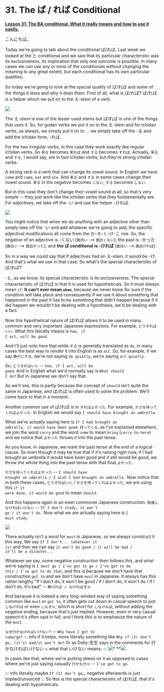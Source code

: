 # **31. The ば / れば Conditional**

[**Lesson 31: The BA conditional. What it really means and how to use it easily.**](https://www.youtube.com/watch?v=O81EPCsPUpw&list=PLg9uYxuZf8x_A-vcqqyOFZu06WlhnypWj&index=33&pp=iAQB)

こんにちは。

Today we're going to talk about the conditional ば/れば. Last week we looked at the と conditional and we saw that its particular characteristic was its exclusiveness, its implication that only one outcome is possible. In many cases we can use any or most of the conditionals without changing the meaning to any great extent, but each conditional has its own particular qualities.

So today we're going to look at the special quality of ば/れば and some of the things it does and why it does them. First of all, what is ば/れば? ば/れば is a helper which we put on to the え-stem of a verb.

![](../media/image409.webp)

The え-stem is one of the lesser used stems but ば/れば is one of the things that uses it. So, for godan verbs we put it on to the え-stem and for ichidan verbs, as always, we simply put it on to ... we simply take off the -る and add the ichidan form, -れば.

For the two irregular verbs, in this case they work exactly like regular ichidan verbs. So <code>来る</code> becomes <code>来れば</code> and <code>する</code> becomes <code>すれば</code>. Actually, <code>来る</code> and <code>する</code>, I would say, are in fact ichidan verbs, but they're strong ichidan verbs.

A strong verb is a verb that can change its vowel sound. In English we have <code>come</code> and <code>came</code>, <code>eat</code> and <code>ate</code>. And <code>来る</code> and <code>する</code> in some cases change their vowel sound. <code>来る</code> in the negative becomes <code>こない</code>, <code>する</code> becomes <code>しない</code>.

But in this case they don't change their vowel sound at all, so that's very simple -- they just work like the ichidan verbs that they fundamentally are. For adjectives, we take off the -い and use the helper -ければ.

![](../media/image739.webp)

You might notice that when we do anything with an adjective other than simply take off the -い and add whatever we're going to add, the specific adjectival modifications all come from the か-き-く-け-こ row. So, the negative of an adjective is -くない (<code>面白い</code> --> <code>面白くない</code>); the past is -かった (<code>面白い</code> --> <code>面白かった</code>); and **the ば conditional is -ければ** (<code>面白い</code> --> <code>面白ければ</code>).

So in a way we could say that if adjectives had an え-stem, it would be -け. And that's what we use in that case. So what's the special characteristic of ば/れば?

-と, as we know, its special characteristic is its exclusiveness. The special characteristic of ば/れば is that it is used for hypotheticals. So it must always mean <code>if</code>. **It can't ever mean <code>when</code>**, because we never know for sure if the condition will take place and consequently if we use it about something that happened in the past it has to be something that didn't happen because if it did happen we wouldn't be dealing with a hypothesis, we'd be dealing with a fact.

Now this hypothetical nature of ば/れば allows it to be used in many common and very important Japanese expressions. For example, <code>どうすればいい</code>. What this literally means is <code>how, if I act, will be good</code>.

And I'll just note here that while <code>する</code> is generally translated as <code>do</code>, in many cases the best way to render it into English is as <code>act</code>. So, for example, if we say <code>静かにする</code>, we're not saying <code>do quietly</code>, we're saying <code>act quietly</code>.

So, <code>どうすればいい</code> -- <code>how, if I act, will be good</code>. And in English what we'd normally say is <code>What should I do?</code> But in Japanese we don't say that.

As we'll see, this is partly because the concept of <code>should</code> isn't quite the same in Japanese, and ば/れば is often used to solve the problem. We'll come back to that in a moment.

Another common use of ば/れば is in <code>すればよかった</code>. For example, <code>かさを持ってくればよかった</code>. In English we would say <code>I should have brought an umbrella</code>.

What we're actually saying here is <code>If I had brought an umbrella, it would have been good</code>. <code>持ってくる</code>, as I've explained elsewhere, we join the word <code>carry</code> and the word <code>come</code> to mean <code>bring</code> (<code>carry-to-here</code>) and we notice that <code>よかった</code> throws it into the past tense.

As you know, in Japanese, we mark the past tense at the end of a logical clause. So even though it may be true that if it's raining right now, if I had brought an umbrella it would have been good and it still would be good, we throw the whole thing into the past tense with that final <code>よかった</code>.

<code>かさを持ってくればよかった</code> -- <code>I should have brought an umbrella / I wish I had brought an umbrella.</code> Now notice that in both these cases, <code>どうすればいい</code> / <code>かさを持ってくればよかった</code>, we are using this <code>if it were done, it would be good</code> to mean <code>should</code>.

And this happens again in an even commoner Japanese construction. <code>勉強しなければいけない</code> -- <code>If I don't study, it won't go / it won't do.</code> Now what we are actually saying here is <code>I must study</code>.

![](../media/image1010.webp)

There actually isn't a word for <code>must</code> in Japanese, so we always construct it this way. We say <code>If I don't... (whatever it is)</code> and then we can say <code>it won't be good / it will be bad / it'll be a disaster...</code>

Whatever we say, some negative construction then follows this, and what we're saying is <code>I must go / I've got to go / I've got to do this / I've got to do that</code>, and this is because we don't have that construction <code>got to</code> and we don't have <code>must</code> in Japanese. It always has this rather lengthy "If I don't do, it won't be good / if I don't do, it won't do / If I don't do, it's bad" -- <code>無ければ / なければダメ</code>.

And because it is indeed a very long-winded way of saying something common like <code>must</code> or <code>got to</code>, it often gets cut down in casual speech to just <code>しなければ</code> or even <code>しなきゃ</code>, which is short for <code>しなければ</code>, without adding the negative ending, because that's just implied. However, even in very casual speech it's often said in full, and I think this is to emphasize the nature of the <code>must</code>.

<code>なぜ行かなければいけない?</code> -- <code>Why have I got to come/go?</code>
::: info
if it helps, more literally something like <code>Why if (I) don’t go, (it’s) bad/it won’t do?</code>
Or as Dolly-先生 says in the comments for 行かなければいけない + what that いけない means:
:::
*![](../media/image1040.webp)**
**![](../media/image1003.webp)

In cases like that, where we're putting stress on it as opposed to cases where we're just saying casually <code>行かなきゃ</code> -- <code>I've got to go</code>.

::: info
literally maybe <code>If (I) don’t go…</code>, negative afterwards is just implied/unvoiced
:::
So this is the special characteristic of ば/れば, that it's dealing with hypotheticals.
